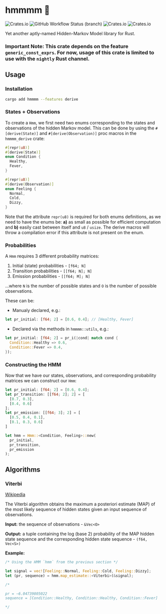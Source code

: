 # hmmmm 🤔 

![Crates.io](https://img.shields.io/crates/v/hmmmm)
![GitHub Workflow Status (branch)](https://img.shields.io/github/workflow/status/dangreco/hmmmm/Rust/main)
![Crates.io](https://img.shields.io/crates/d/hmmmm)
![Crates.io](https://img.shields.io/crates/l/hmmmm)

Yet another aptly-named Hidden-Markov Model library for Rust.


### **Important Note:** This crate depends on the feature `generic_const_exprs`. For now, usage of this crate is limited to use with the `nightly` Rust channel. 


## Usage

### Installation

```sh
cargo add hmmmm --features derive
```


### States + Observations

To create a `Hmm`, we first need two enums corresponding to the
states and observations of the hidden Markov model. This can be done
by using the `#[derive(State)]` and `#[derive(Observation)]` proc macros in the `hmmmm_derive` crate: 

```rust
#[repr(u8)]
#[derive(State)]
enum Condition {
  Healthy,
  Fever,
}

#[repr(u8)]
#[derive(Observation)]
enum Feeling {
  Normal,
  Cold,
  Dizzy,
}
```

Note that the attribute `repr(u8)` is required for both enums
definitions, as we need to have the enums be: **a)** as small as
possible for efficient computation and **b)** easily cast between
itself and `u8` / `usize`. The derive macros will throw a compilation
error if this attribute is not present on the enum.

### Probabilities

A `Hmm` requires 3 different probability matrices:

1. Initial (state) probabilities - `[f64; N]`
2. Transition probabilities - `[[f64; N]; N]`
3. Emission probabilities - `[[f64; M]; N]`

...where `N` is the number of possible states and `O` is the
number of possible observations.

These can be:

- Manualy declared, e.g.:

```rust                  
let pr_initial: [f64; 2] = [0.6, 0.4]; // [Healthy, Fever]
```
- Declared via the methods in `hmmmm::utils`, e.g.:
  
```rust
let pr_initial: [f64; 2] = pr_i(|cond| match cond {
  Condition::Healthy => 0.6,
  Condition::Fever => 0.4,
});
```

### Constructing the HMM

Now that we have our states, observations, and corresponding 
probability matrices we can construct our `Hmm`:

```rust
let pr_initial: [f64; 2] = [0.6, 0.4];
let pr_transition: [[f64; 2]; 2] = [
  [0.7, 0.3],
  [0.4, 0.6]
];
let pr_emission: [[f64; 3]; 2] = [
  [0.5, 0.4, 0.1],
  [0.1, 0.3, 0.6]
]

let hmm = Hmm::<Condition, Feeling>::new(
  pr_initial,
  pr_transition,
  pr_emission
);
```

## Algorithms

### Viterbi
 
[Wikipedia](https://en.wikipedia.org/wiki/Viterbi_algorithm)

The Viterbi algorithm obtains the maximum a posteriori estimate 
(MAP) of the most likely sequence of hidden states given an 
input sequence of observations.

**Input:** the sequence of observations - `&Vec<O>`

**Output:** a tuple containing the log (base 2) probability of the MAP hidden state sequence and the corresponding hidden state sequence - `(f64, Vec<S>)`

**Example:**
```rust
/* Using the HMM `hmm` from the previous section */

let signal = vec![Feeling::Normal, Feeling::Cold, Feeling::Dizzy];
let (pr, sequence) = hmm.map_estimate::<Viterbi>(&signal);

/*

pr = −6.04739805022
sequence = [Condition::Healthy, Condition::Healthy, Condition::Fever]

*/
```
